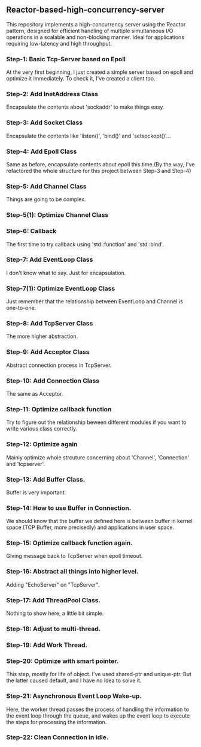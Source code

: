 ## Reactor-based-high-concurrency-server
This repository implements a high-concurrency server using the Reactor pattern, designed for efficient handling of multiple simultaneous I/O operations in a scalable and non-blocking manner. Ideal for applications requiring low-latency and high throughput.

### Step-1: Basic Tcp-Server based on Epoll
At the very first beginning, I just created a simple server based on epoll and optimize it immediately. To check it, I've created a client too.

### Step-2: Add InetAddress Class
Encapsulate the contents about 'sockaddr' to make things easy.

### Step-3: Add Socket Class
Encapsulate the contents like 'listen()', 'bind()' and 'setsockopt()'...

### Step-4: Add Epoll Class
Same as before, encapsulate contents about epoll this time.(By the way, I've refactored the whole structure for this project between Step-3 and Step-4)

### Step-5: Add Channel Class
Things are going to be complex.

### Step-5(1): Optimize Channel Class

### Step-6: Callback
The first time to try callback using 'std::function' and 'std::bind'.

### Step-7: Add EventLoop Class
I don't know what to say. Just for encapsulation.

### Step-7(1): Optimize EventLoop Class
Just remember that the relationship between EventLoop and Channel is one-to-one.

### Step-8: Add TcpServer Class
The more higher abstraction.

### Step-9: Add Acceptor Class
Abstract connection process in TcpServer.

### Step-10: Add Connection Class
The same as Acceptor.

### Step-11: Optimize callback function
Try to figure out the relationship beween different modules if you want to write various class correctly.

### Step-12: Optimize again
Mainly optimize whole strcuture concerning about 'Channel', 'Connection' and 'tcpserver'.

### Step-13: Add Buffer Class.
Buffer is very important.

### Step-14: How to use Buffer in Connection.
We should know that the buffer we defined here is between buffer in kernel space (TCP Buffer, more precisedly) and applications in user space.
 
### Step-15: Optimize callback function again.
Giving message back to TcpServer when epoll timeout.

### Step-16: Abstract all things into higher level.
Adding "EchoServer" on "TcpServer".

### Step-17: Add ThreadPool Class.
Nothing to show here, a little bit simple.

### Step-18: Adjust to multi-thread.

### Step-19: Add Work Thread.

### Step-20: Optimize with smart pointer.
This step, mostly for life of object. I've used shared-ptr and unique-ptr. But the latter caused default, and I have no idea to solve it.

### Step-21: Asynchronous Event Loop Wake-up.
Here, the worker thread passes the process of handling the information to the event loop through the queue, and wakes up the event loop to execute the steps for processing the information.

### Step-22: Clean Connection in idle.
